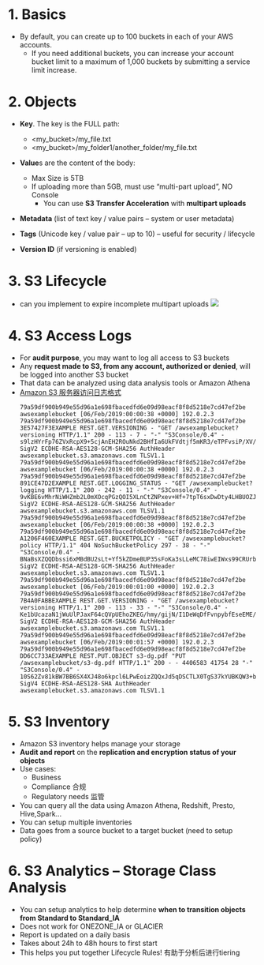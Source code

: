 # 1. Basics
- By default, you can create up to 100 buckets in each of your AWS accounts. 
  - If you need additional buckets, you can increase your account bucket limit to a maximum of 1,000 buckets by submitting a service limit increase.

# 2. Objects
- **Key**. The key is the FULL path:
  - <my_bucket>/my_file.txt
  - <my_bucket>/my_folder1/another_folder/my_file.txt
- **Value**s are the content of the body:
  - Max Size is 5TB
  - If uploading more than 5GB, must use “multi-part upload”, NO Console
    - You can use **S3 Transfer Acceleration** with **multipart uploads**

- **Metadata** (list of text key / value pairs – system or user metadata)
- **Tags** (Unicode key / value pair – up to 10) – useful for security / lifecycle
- **Version ID** (if versioning is enabled)

# 3. S3 Lifecycle
- can you implement to expire incomplete multipart uploads
  ![](https://i.loli.net/2019/08/07/XKYroInZyBF2ekC.png)
  
# 4. S3 Access Logs
- For **audit purpose**, you may want to log all access to S3 buckets
- Any **request made to S3, from any account, authorized or denied**, will be logged into another S3 bucket
- That data can be analyzed using data analysis tools or Amazon Athena
- [Amazon S3 服务器访问日志格式](https://docs.aws.amazon.com/zh_cn/AmazonS3/latest/dev/LogFormat.html)
  ```
  79a59df900b949e55d96a1e698fbacedfd6e09d98eacf8f8d5218e7cd47ef2be awsexamplebucket [06/Feb/2019:00:00:38 +0000] 192.0.2.3 79a59df900b949e55d96a1e698fbacedfd6e09d98eacf8f8d5218e7cd47ef2be 3E57427F3EXAMPLE REST.GET.VERSIONING - "GET /awsexamplebucket?versioning HTTP/1.1" 200 - 113 - 7 - "-" "S3Console/0.4" - s9lzHYrFp76ZVxRcpX9+5cjAnEH2ROuNkd2BHfIa6UkFVdtjf5mKR3/eTPFvsiP/XV/VLi31234= SigV2 ECDHE-RSA-AES128-GCM-SHA256 AuthHeader awsexamplebucket.s3.amazonaws.com TLSV1.1
  79a59df900b949e55d96a1e698fbacedfd6e09d98eacf8f8d5218e7cd47ef2be awsexamplebucket [06/Feb/2019:00:00:38 +0000] 192.0.2.3 79a59df900b949e55d96a1e698fbacedfd6e09d98eacf8f8d5218e7cd47ef2be 891CE47D2EXAMPLE REST.GET.LOGGING_STATUS - "GET /awsexamplebucket?logging HTTP/1.1" 200 - 242 - 11 - "-" "S3Console/0.4" - 9vKBE6vMhrNiWHZmb2L0mXOcqPGzQOI5XLnCtZNPxev+Hf+7tpT6sxDwDty4LHBUOZJG96N1234= SigV2 ECDHE-RSA-AES128-GCM-SHA256 AuthHeader awsexamplebucket.s3.amazonaws.com TLSV1.1
  79a59df900b949e55d96a1e698fbacedfd6e09d98eacf8f8d5218e7cd47ef2be awsexamplebucket [06/Feb/2019:00:00:38 +0000] 192.0.2.3 79a59df900b949e55d96a1e698fbacedfd6e09d98eacf8f8d5218e7cd47ef2be A1206F460EXAMPLE REST.GET.BUCKETPOLICY - "GET /awsexamplebucket?policy HTTP/1.1" 404 NoSuchBucketPolicy 297 - 38 - "-" "S3Console/0.4" - BNaBsXZQQDbssi6xMBdBU2sLt+Yf5kZDmeBUP35sFoKa3sLLeMC78iwEIWxs99CRUrbS4n11234= SigV2 ECDHE-RSA-AES128-GCM-SHA256 AuthHeader awsexamplebucket.s3.amazonaws.com TLSV1.1
  79a59df900b949e55d96a1e698fbacedfd6e09d98eacf8f8d5218e7cd47ef2be awsexamplebucket [06/Feb/2019:00:01:00 +0000] 192.0.2.3 79a59df900b949e55d96a1e698fbacedfd6e09d98eacf8f8d5218e7cd47ef2be 7B4A0FABBEXAMPLE REST.GET.VERSIONING - "GET /awsexamplebucket?versioning HTTP/1.1" 200 - 113 - 33 - "-" "S3Console/0.4" - Ke1bUcazaN1jWuUlPJaxF64cQVpUEhoZKEG/hmy/gijN/I1DeWqDfFvnpybfEseEME/u7ME1234= SigV2 ECDHE-RSA-AES128-GCM-SHA256 AuthHeader awsexamplebucket.s3.amazonaws.com TLSV1.1
  79a59df900b949e55d96a1e698fbacedfd6e09d98eacf8f8d5218e7cd47ef2be awsexamplebucket [06/Feb/2019:00:01:57 +0000] 192.0.2.3 79a59df900b949e55d96a1e698fbacedfd6e09d98eacf8f8d5218e7cd47ef2be DD6CC733AEXAMPLE REST.PUT.OBJECT s3-dg.pdf "PUT /awsexamplebucket/s3-dg.pdf HTTP/1.1" 200 - - 4406583 41754 28 "-" "S3Console/0.4" - 10S62Zv81kBW7BB6SX4XJ48o6kpcl6LPwEoizZQQxJd5qDSCTLX0TgS37kYUBKQW3+bPdrg1234= SigV4 ECDHE-RSA-AES128-SHA AuthHeader awsexamplebucket.s3.amazonaws.com TLSV1.1
  ```

# 5. S3 Inventory
- Amazon S3 inventory helps manage your storage
- **Audit and report** on the **replication and encryption status of your objects**
- Use cases:
  - Business
  - Compliance 合规
  - Regulatory needs 监管
- You can query all the data using Amazon Athena, Redshift, Presto, Hive,Spark…
- You can setup multiple inventories
- Data goes from a source bucket to a target bucket (need to setup policy)

# 6. S3 Analytics – Storage Class Analysis
- You can setup analytics to help determine **when to transition objects from Standard to Standard_IA**
- Does not work for ONEZONE_IA or GLACIER
- Report is updated on a daily basis
- Takes about 24h to 48h hours to first start
- This helps you put together Lifecycle Rules! 有助于分析后进行tiering
